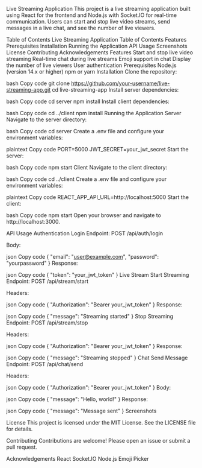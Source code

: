 Live Streaming Application
This project is a live streaming application built using React for the frontend and Node.js with Socket.IO for real-time communication. Users can start and stop live video streams, send messages in a live chat, and see the number of live viewers.

Table of Contents
Live Streaming Application
Table of Contents
Features
Prerequisites
Installation
Running the Application
API Usage
Screenshots
License
Contributing
Acknowledgements
Features
Start and stop live video streaming
Real-time chat during live streams
Emoji support in chat
Display the number of live viewers
User authentication
Prerequisites
Node.js (version 14.x or higher)
npm or yarn
Installation
Clone the repository:

bash
Copy code
git clone https://github.com/your-username/live-streaming-app.git
cd live-streaming-app
Install server dependencies:

bash
Copy code
cd server
npm install
Install client dependencies:

bash
Copy code
cd ../client
npm install
Running the Application
Server
Navigate to the server directory:

bash
Copy code
cd server
Create a .env file and configure your environment variables:

plaintext
Copy code
PORT=5000
JWT_SECRET=your_jwt_secret
Start the server:

bash
Copy code
npm start
Client
Navigate to the client directory:

bash
Copy code
cd ../client
Create a .env file and configure your environment variables:

plaintext
Copy code
REACT_APP_API_URL=http://localhost:5000
Start the client:

bash
Copy code
npm start
Open your browser and navigate to http://localhost:3000.

API Usage
Authentication
Login
Endpoint: POST /api/auth/login

Body:

json
Copy code
{
  "email": "user@example.com",
  "password": "yourpassword"
}
Response:

json
Copy code
{
  "token": "your_jwt_token"
}
Live Stream
Start Streaming
Endpoint: POST /api/stream/start

Headers:

json
Copy code
{
  "Authorization": "Bearer your_jwt_token"
}
Response:

json
Copy code
{
  "message": "Streaming started"
}
Stop Streaming
Endpoint: POST /api/stream/stop

Headers:

json
Copy code
{
  "Authorization": "Bearer your_jwt_token"
}
Response:

json
Copy code
{
  "message": "Streaming stopped"
}
Chat
Send Message
Endpoint: POST /api/chat/send

Headers:

json
Copy code
{
  "Authorization": "Bearer your_jwt_token"
}
Body:

json
Copy code
{
  "message": "Hello, world!"
}
Response:

json
Copy code
{
  "message": "Message sent"
}
Screenshots


License
This project is licensed under the MIT License. See the LICENSE file for details.

Contributing
Contributions are welcome! Please open an issue or submit a pull request.

Acknowledgements
React
Socket.IO
Node.js
Emoji Picker
